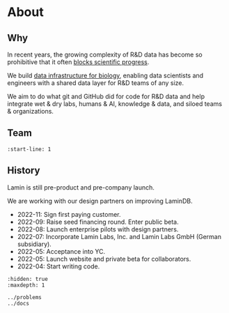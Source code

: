 # About

## Why

In recent years, the growing complexity of R&D data has become so prohibitive that it often [blocks scientific progress](/problems).

We build [data infrastructure for biology](/docs), enabling data scientists and engineers with a shared data layer for R&D teams of any size.

We aim to do what git and GitHub did for code for R&D data and help integrate wet & dry labs, humans & AI, knowledge & data, and siloed teams & organizations.

## Team

```{include} about/team.md
:start-line: 1
```

## History

Lamin is still pre-product and pre-company launch.

We are working with our design partners on improving LaminDB.

- 2022-11: Sign first paying customer.
- 2022-09: Raise seed financing round. Enter public beta.
- 2022-08: Launch enterprise pilots with design partners.
- 2022-07: Incorporate Lamin Labs, Inc. and Lamin Labs GmbH (German subsidiary).
- 2022-05: Acceptance into YC.
- 2022-05: Launch website and private beta for collaborators.
- 2022-04: Start writing code.

```{toctree}
:hidden: true
:maxdepth: 1

../problems
../docs
```
